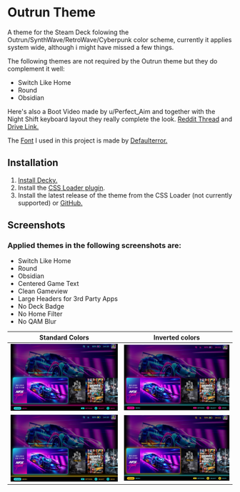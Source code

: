 # Outrun Theme
 A theme for the Steam Deck folowing the Outrun/SynthWave/RetroWave/Cyberpunk color scheme, currently it applies system wide, although i might have missed a few things. 
 
 The following themes are not required by the Outrun theme but they do complement it well:
 
 - Switch Like Home
 - Round
 - Obsidian
 
 Here's also a Boot Video made by u/Perfect_Aim and together with the Night Shift keyboard layout they really complete the look. [Reddit Thread](https://www.reddit.com/r/SteamDeck/comments/xpnmnb/quick_synthwaveoutrun_boot_animation_i_made/) and [Drive Link.](https://drive.google.com/drive/folders/1p-zPQ04olDRgBdEb9ouuz_bBTK-CJkME)
 
 The [Font](https://fontmeme.com/fonts/commando-font/) I used in this project is made by [Defaulterror.](https://fontmeme.com/fonts/defaulterror-listing/)

## Installation
1. [Install Decky.](https://github.com/SteamDeckHomebrew/decky-loader#installation)
2. Install the [CSS Loader plugin](https://github.com/suchmememanyskill/SDH-CssLoader).
3. Install the latest release of the theme from the CSS Loader (not currently supported) or [GitHub.](https://github.com/GrodanBool/Outrun-Steam-Deck-Theme/releases/tag/v0.4-alpha)
 
 
 
## Screenshots


 ### Applied themes in the following screenshots are:
 
 - Switch Like Home
 - Round
 - Obsidian
 - Centered Game Text
 - Clean Gameview
 - Large Headers for 3rd Party Apps
 - No Deck Badge
 - No Home Filter
 - No QAM Blur

| Standard Colors | Inverted colors  |
|--------------------|------------------|
| ![Standard Colors](https://github.com/GrodanBool/Border-and-Shadow-Edit/blob/main/cyan-pink-n.jpg?raw=true) | ![Inverted Standard](https://github.com/GrodanBool/Border-and-Shadow-Edit/blob/main/cyan-pink-inverted.jpg?raw=true) |
| ![Cyberpunk](https://github.com/GrodanBool/Border-and-Shadow-Edit/blob/main/cyan-yellow-n.jpg?raw=true) | ![Cyberpunk Inverted](https://github.com/GrodanBool/Border-and-Shadow-Edit/blob/main/cyan-yellow-inverted.jpg?raw=true) |
